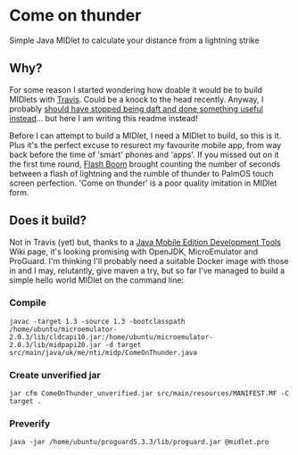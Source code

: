 # Come on thunder

Simple Java MIDlet to calculate your distance from a lightning strike

## Why?

For some reason I started wondering how doable it would be to build MIDlets with [Travis](https://travis-ci.org/). Could be a knock to the head recently. Anyway, I probably [should have stopped being daft and done something useful instead](https://twitter.com/jtonline/status/900817931977838594)... but here I am writing this readme instead!

Before I can attempt to build a MIDlet, I need a MIDlet to build, so this is it. Plus it's the perfect excuse to resurect my favourite mobile app, from way back before the time of 'smart' phones and 'apps'. If you missed out on it the first time round, [Flash Boom](https://archive.org/details/tucows_33513_Flash_Boom) brought counting the number of seconds between a flash of lightning and the rumble of thunder to PalmOS touch screen perfection. 'Come on thunder' is a poor quality imitation in MIDlet form.

## Does it build?

Not in Travis (yet) but, thanks to a [Java Mobile Edition Development Tools](http://tjworld.net/wiki/Linux/Ubuntu/JavaMobileEditionDevelopmentTools) Wiki page, it's looking promising with OpenJDK, MicroEmulator and ProGuard. I'm thinking I'll probably need a suitable Docker image with those in and I may, relutantly, give maven a try, but so far I've managed to build a simple hello world MIDlet on the command line:

### Compile

```
javac -target 1.3 -source 1.3 -bootclasspath /home/ubuntu/microemulator-2.0.3/lib/cldcapi10.jar:/home/ubuntu/microemulator-2.0.3/lib/midpapi20.jar -d target src/main/java/uk/me/nti/midp/ComeOnThunder.java
```

### Create unverified jar

```
jar cfm ComeOnThunder_unverified.jar src/main/resources/MANIFEST.MF -C target .
```

### Preverify

```
java -jar /home/ubuntu/proguard5.3.3/lib/proguard.jar @midlet.pro
```
